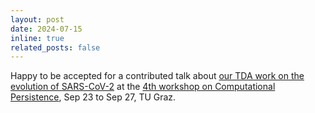 ```yaml
---
layout: post
date: 2024-07-15
inline: true
related_posts: false
---
```


Happy to be accepted for a contributed talk about [our TDA work on the evolution of SARS-CoV-2](https://arxiv.org/abs/2106.07292) at the [4th workshop on Computational Persistence](https://www.tugraz.at/projekte/cpw/home), Sep 23 to Sep 27, TU Graz.
